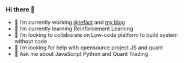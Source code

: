 ### Hi there 👋

- 🔭 I’m currently working [@tefact](https://github.com/Tefact/tefact-saas) and [my blog](https://github.com/georgezouq/blog)
- 🌱 I’m currently learning Reinforcement Learning
- 👯 I’m looking to collaborate on Low-code platform to build system without code
- 🤔 I’m looking for help with opensource project JS and quant
- 💬 Ask me about JavaScript Python and Quant Trading
